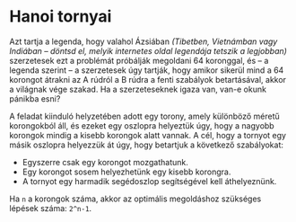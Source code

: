 # Hanoi tornyai

Azt tartja a legenda, hogy valahol Ázsiában *(Tibetben, Vietnámban vagy Indiában – döntsd el, melyik internetes oldal legendája tetszik a legjobban)* szerzetesek ezt a problémát próbálják megoldani 64 koronggal, és – a legenda szerint – a szerzetesek úgy tartják, hogy amikor sikerül mind a 64 korongot átrakni az A rúdról a B rúdra a fenti szabályok betartásával, akkor a világnak vége szakad. Ha a szerzeteseknek igaza van, van-e okunk pánikba esni?

A feladat kiinduló helyzetében adott egy torony, amely különböző méretű korongokból áll, és ezeket egy oszlopra helyeztük úgy, hogy a nagyobb korongok mindig a kisebb korongok alatt vannak. A cél, hogy a tornyot egy másik oszlopra helyezzük át úgy, hogy betartjuk a következő szabályokat:

- Egyszerre csak egy korongot mozgathatunk.
- Egy korongot sosem helyezhetünk egy kisebb korongra.
- A tornyot egy harmadik segédoszlop segítségével kell áthelyeznünk.

Ha `n` a korongok száma, akkor az optimális megoldáshoz szükséges lépések száma: `2^n-1`.